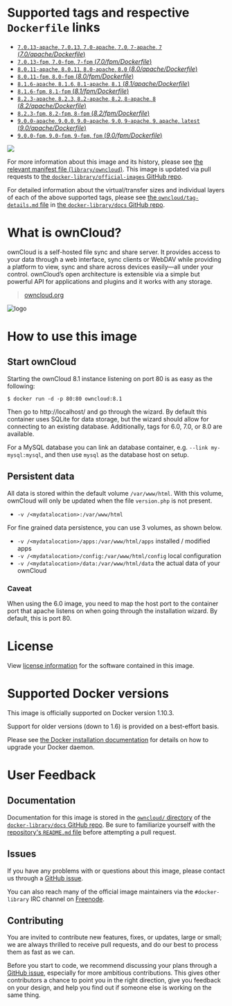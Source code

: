 # Supported tags and respective `Dockerfile` links

-	[`7.0.13-apache`, `7.0.13`, `7.0-apache`, `7.0`, `7-apache`, `7` (*7.0/apache/Dockerfile*)](https://github.com/docker-library/owncloud/blob/0c315f16a8ad0a836de7fd1227a905b2617c81ee/7.0/apache/Dockerfile)
-	[`7.0.13-fpm`, `7.0-fpm`, `7-fpm` (*7.0/fpm/Dockerfile*)](https://github.com/docker-library/owncloud/blob/0c315f16a8ad0a836de7fd1227a905b2617c81ee/7.0/fpm/Dockerfile)
-	[`8.0.11-apache`, `8.0.11`, `8.0-apache`, `8.0` (*8.0/apache/Dockerfile*)](https://github.com/docker-library/owncloud/blob/0c315f16a8ad0a836de7fd1227a905b2617c81ee/8.0/apache/Dockerfile)
-	[`8.0.11-fpm`, `8.0-fpm` (*8.0/fpm/Dockerfile*)](https://github.com/docker-library/owncloud/blob/0c315f16a8ad0a836de7fd1227a905b2617c81ee/8.0/fpm/Dockerfile)
-	[`8.1.6-apache`, `8.1.6`, `8.1-apache`, `8.1` (*8.1/apache/Dockerfile*)](https://github.com/docker-library/owncloud/blob/0c315f16a8ad0a836de7fd1227a905b2617c81ee/8.1/apache/Dockerfile)
-	[`8.1.6-fpm`, `8.1-fpm` (*8.1/fpm/Dockerfile*)](https://github.com/docker-library/owncloud/blob/0c315f16a8ad0a836de7fd1227a905b2617c81ee/8.1/fpm/Dockerfile)
-	[`8.2.3-apache`, `8.2.3`, `8.2-apache`, `8.2`, `8-apache`, `8` (*8.2/apache/Dockerfile*)](https://github.com/docker-library/owncloud/blob/0c315f16a8ad0a836de7fd1227a905b2617c81ee/8.2/apache/Dockerfile)
-	[`8.2.3-fpm`, `8.2-fpm`, `8-fpm` (*8.2/fpm/Dockerfile*)](https://github.com/docker-library/owncloud/blob/0c315f16a8ad0a836de7fd1227a905b2617c81ee/8.2/fpm/Dockerfile)
-	[`9.0.0-apache`, `9.0.0`, `9.0-apache`, `9.0`, `9-apache`, `9`, `apache`, `latest` (*9.0/apache/Dockerfile*)](https://github.com/docker-library/owncloud/blob/ad0926eb01118dde31ca6d96bc218a73d1d6ab83/9.0/apache/Dockerfile)
-	[`9.0.0-fpm`, `9.0-fpm`, `9-fpm`, `fpm` (*9.0/fpm/Dockerfile*)](https://github.com/docker-library/owncloud/blob/ad0926eb01118dde31ca6d96bc218a73d1d6ab83/9.0/fpm/Dockerfile)

[![](https://badge.imagelayers.io/owncloud:latest.svg)](https://imagelayers.io/?images=owncloud:7.0.13-apache,owncloud:7.0.13-fpm,owncloud:8.0.11-apache,owncloud:8.0.11-fpm,owncloud:8.1.6-apache,owncloud:8.1.6-fpm,owncloud:8.2.3-apache,owncloud:8.2.3-fpm,owncloud:9.0.0-apache,owncloud:9.0.0-fpm)

For more information about this image and its history, please see [the relevant manifest file (`library/owncloud`)](https://github.com/docker-library/official-images/blob/master/library/owncloud). This image is updated via pull requests to [the `docker-library/official-images` GitHub repo](https://github.com/docker-library/official-images).

For detailed information about the virtual/transfer sizes and individual layers of each of the above supported tags, please see [the `owncloud/tag-details.md` file](https://github.com/docker-library/docs/blob/master/owncloud/tag-details.md) in [the `docker-library/docs` GitHub repo](https://github.com/docker-library/docs).

# What is ownCloud?

ownCloud is a self-hosted file sync and share server. It provides access to your data through a web interface, sync clients or WebDAV while providing a platform to view, sync and share across devices easily—all under your control. ownCloud’s open architecture is extensible via a simple but powerful API for applications and plugins and it works with any storage.

> [owncloud.org](https://owncloud.org/)

![logo](https://raw.githubusercontent.com/docker-library/docs/9d36b4ed7cabc35dbd3849272ba2bd7abe482172/owncloud/logo.png)

# How to use this image

## Start ownCloud

Starting the ownCloud 8.1 instance listening on port 80 is as easy as the following:

```console
$ docker run -d -p 80:80 owncloud:8.1
```

Then go to http://localhost/ and go through the wizard. By default this container uses SQLite for data storage, but the wizard should allow for connecting to an existing database. Additionally, tags for 6.0, 7.0, or 8.0 are available.

For a MySQL database you can link an database container, e.g. `--link my-mysql:mysql`, and then use `mysql` as the database host on setup.

## Persistent data

All data is stored within the default volume `/var/www/html`. With this volume, ownCloud will only be updated when the file `version.php` is not present.

-	`-v /<mydatalocation>:/var/www/html`

For fine grained data persistence, you can use 3 volumes, as shown below.

-	`-v /<mydatalocation>/apps:/var/www/html/apps` installed / modified apps
-	`-v /<mydatalocation>/config:/var/www/html/config` local configuration
-	`-v /<mydatalocation>/data:/var/www/html/data` the actual data of your ownCloud

### Caveat

When using the 6.0 image, you need to map the host port to the container port that apache listens on when going through the installation wizard. By default, this is port 80.

# License

View [license information](https://owncloud.org/contribute/agreement/) for the software contained in this image.

# Supported Docker versions

This image is officially supported on Docker version 1.10.3.

Support for older versions (down to 1.6) is provided on a best-effort basis.

Please see [the Docker installation documentation](https://docs.docker.com/installation/) for details on how to upgrade your Docker daemon.

# User Feedback

## Documentation

Documentation for this image is stored in the [`owncloud/` directory](https://github.com/docker-library/docs/tree/master/owncloud) of the [`docker-library/docs` GitHub repo](https://github.com/docker-library/docs). Be sure to familiarize yourself with the [repository's `README.md` file](https://github.com/docker-library/docs/blob/master/README.md) before attempting a pull request.

## Issues

If you have any problems with or questions about this image, please contact us through a [GitHub issue](https://github.com/docker-library/owncloud/issues).

You can also reach many of the official image maintainers via the `#docker-library` IRC channel on [Freenode](https://freenode.net).

## Contributing

You are invited to contribute new features, fixes, or updates, large or small; we are always thrilled to receive pull requests, and do our best to process them as fast as we can.

Before you start to code, we recommend discussing your plans through a [GitHub issue](https://github.com/docker-library/owncloud/issues), especially for more ambitious contributions. This gives other contributors a chance to point you in the right direction, give you feedback on your design, and help you find out if someone else is working on the same thing.
